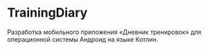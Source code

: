 # TrainingDiary
Разработка мобильного приложения «Дневник тренировок» для операционной системы Андроид на языке Котлин.
